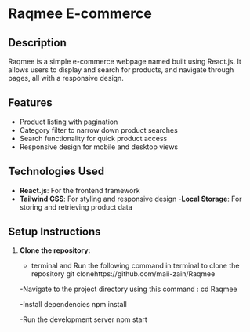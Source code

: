 # Raqmee E-commerce

## Description
Raqmee is a simple e-commerce webpage named built using React.js. It allows users to display and search for products,  and navigate through pages, all with a responsive design.

## Features
- Product listing with pagination
- Category filter to narrow down product searches
- Search functionality for quick product access
- Responsive design for mobile and desktop views

## Technologies Used
- **React.js**: For the frontend framework
- **Tailwind CSS**: For styling and responsive design
-**Local Storage**: For storing and retrieving product data

## Setup Instructions



1. **Clone the repository:**
    - terminal and Run the following command in terminal to clone the repository
      git clonehttps://github.com/maii-zain/Raqmee
    
    -Navigate to the project directory using this command :
      cd Raqmee

    -Install dependencies
      npm install

    -Run the development server
        npm start




